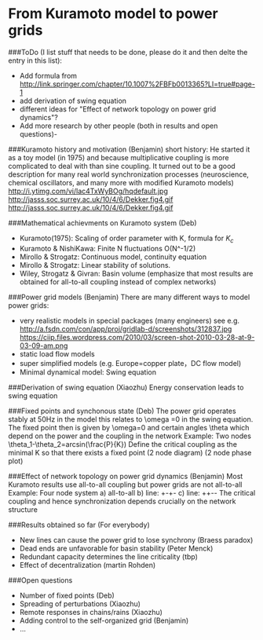 # From Kuramoto model to power grids

###ToDo (I list stuff that needs to be done, please do it and then delte the entry in this list):
- Add formula from http://link.springer.com/chapter/10.1007%2FBFb0013365?LI=true#page-1
- add derivation of swing equation
- different ideas for "Effect of network topology on power grid dynamics"?
- Add more research by other people (both in results and open questions)- 

###Kuramoto history and motivation (Benjamin)
short history: He started it as a toy model (in 1975) and because multiplicative coupling is more complicated to deal with than sine coupling.
It turned out to be a good description for many real world synchronization processes (neuroscience, chemical oscillators, and many more with modified Kuramoto models)
http://i.ytimg.com/vi/lac4TxWyBOg/hqdefault.jpg
http://jasss.soc.surrey.ac.uk/10/4/6/Dekker.fig4.gif
http://jasss.soc.surrey.ac.uk/10/4/6/Dekker.fig4.gif

###Mathematical achievments on Kuramoto system (Deb)
- Kuramoto(1975):  Scaling of order parameter with K, formula for $K_c$
- Kuramoto & NishiKawa: Finite N fluctuations O(N^-1/2)
- Mirollo & Strogatz: Continuous model, continuity equation
- Mirollo & Strogatz: Linear stability of solutions. 
- Wiley, Strogatz & Givran: Basin volume
(emphasize that most results are obtained for all-to-all coupling instead of complex networks)

###Power grid models (Benjamin)
There are many different ways to model power grids:
- very realistic models in special packages (many engineers)
see e.g. http://a.fsdn.com/con/app/proj/gridlab-d/screenshots/312837.jpg
https://ciip.files.wordpress.com/2010/03/screen-shot-2010-03-28-at-9-03-09-am.png
- static load flow models
- super simplified models (e.g. Europe=copper plate，DC flow model)
- Minimal dynamical model: Swing equation

###Derivation of swing equation (Xiaozhu)
Energy conservation leads to swing equation

###Fixed points and synchonous state (Deb)
The power grid operates stably at 50Hz in the model this relates to \omega =0 in the swing equation.
The fixed point then is given by \omega=0  and certain angles \theta which depend on the power and the coupling in the network
Example: Two nodes \theta_1-\theta_2=arcsin(\frac{P}{K})
Define the critical coupling as the minimal K so that there exists a fixed point
(2 node diagram)
(2 node phase plot)

###Effect of network topology on power grid dynamics (Benjamin)
Most Kuramoto results use all-to-all coupling but power grids are not all-to-all
Example: Four node system a) all-to-all
b) line: +-+- c) line: ++--
The critical coupling and hence synchronization depends crucially on the network structure

###Results obtained so far (For everybody)
- New lines can cause the power grid to lose synchrony (Braess paradox)
- Dead ends are unfavorable for basin stability (Peter Menck)
- Redundant capacity determines the line criticality (tbp)
- Effect of decentralization (martin Rohden)

###Open questions
- Number of fixed points (Deb)
- Spreading of perturbations (Xiaozhu)
- Remote responses in chains/rains (Xiaozhu)
- Adding control to the self-organized grid (Benjamin)
- ...

